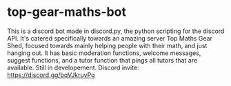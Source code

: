 # top-gear-maths-bot
This is a discord bot made in discord.py, the python scripting for the discord API. It's catered specifically towards an amazing server Top Maths Gear Shed, focused towards mainly helping people with their math, and just hanging out. It has basic moderation functions, welcome messages, suggest functions, and a tutor function that pings all tutors that are available. Still in developement. Discord invite: https://discord.gg/bqVJkruyPg
